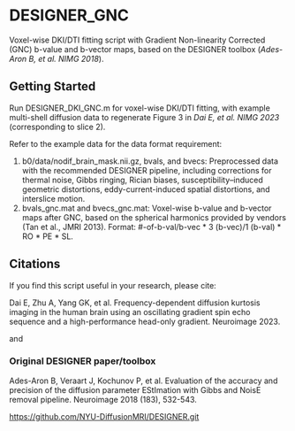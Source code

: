 # DESIGNER_GNC
Voxel-wise DKI/DTI fitting script with Gradient Non-linearity Corrected (GNC) b-value and b-vector maps, based on the DESIGNER toolbox (_Ades-Aron B, et al. NIMG 2018_).
## Getting Started
Run DESIGNER_DKI_GNC.m for voxel-wise DKI/DTI fitting, with example multi-shell diffusion data to regenerate Figure 3 in _Dai E, et al. NIMG 2023_ (corresponding to slice 2).
  
Refer to the example data for the data format requirement:  
1.  b0/data/nodif_brain_mask.nii.gz, bvals, and bvecs: Preprocessed data with the recommended DESIGNER pipeline, including corrections for thermal noise, Gibbs ringing, Rician biases, susceptibility–induced geometric distortions, eddy-current-induced spatial distortions, and interslice motion.
2.  bvals_gnc.mat and bvecs_gnc.mat: Voxel-wise b-value and b-vector maps after GNC, based on the spherical harmonics provided by vendors (Tan et al., JMRI 2013). Format: #-of-b-val/b-vec * 3 (b-vec)/1 (b-val) * RO * PE * SL. 
## Citations
If you find this script useful in your research, please cite:  

Dai E, Zhu A, Yang GK, et al. Frequency-dependent diffusion kurtosis imaging in the human brain using an oscillating gradient spin echo sequence and a high-performance head-only gradient. Neuroimage 2023.  
  
and  
### Original DESIGNER paper/toolbox
Ades-Aron B, Veraart J, Kochunov P, et al. Evaluation of the accuracy and precision of the diffusion parameter EStImation with Gibbs and NoisE removal pipeline. Neuroimage 2018 (183), 532-543. 

https://github.com/NYU-DiffusionMRI/DESIGNER.git
